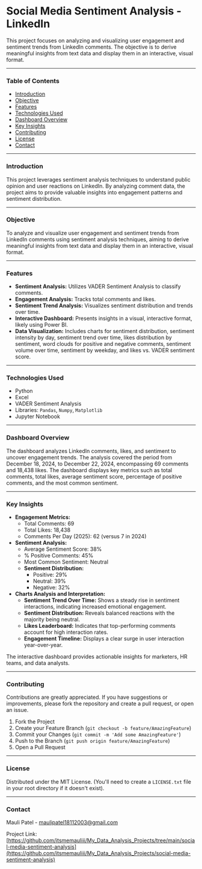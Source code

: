 # Social Media Sentiment Analysis - LinkedIn

This project focuses on analyzing and visualizing user engagement and sentiment trends from LinkedIn comments. The objective is to derive meaningful insights from text data and display them in an interactive, visual format.

-----

### Table of Contents

  * [Introduction](https://www.google.com/search?q=%23introduction)
  * [Objective](https://www.google.com/search?q=%23objective)
  * [Features](https://www.google.com/search?q=%23features)
  * [Technologies Used](https://www.google.com/search?q=%23technologies-used)
  * [Dashboard Overview](https://www.google.com/search?q=%23dashboard-overview)
  * [Key Insights](https://www.google.com/search?q=%23key-insights)
  * [Contributing](https://www.google.com/search?q=%23contributing)
  * [License](https://www.google.com/search?q=%23license)
  * [Contact](https://www.google.com/search?q=%23contact)

-----

### Introduction

This project leverages sentiment analysis techniques to understand public opinion and user reactions on LinkedIn. By analyzing comment data, the project aims to provide valuable insights into engagement patterns and sentiment distribution.

-----

### Objective

To analyze and visualize user engagement and sentiment trends from LinkedIn comments using sentiment analysis techniques, aiming to derive meaningful insights from text data and display them in an interactive, visual format.

-----

### Features

  * **Sentiment Analysis:** Utilizes VADER Sentiment Analysis to classify comments.
  * **Engagement Analysis:** Tracks total comments and likes.
  * **Sentiment Trend Analysis:** Visualizes sentiment distribution and trends over time.
  * **Interactive Dashboard:** Presents insights in a visual, interactive format, likely using Power BI.
  * **Data Visualization:** Includes charts for sentiment distribution, sentiment intensity by day, sentiment trend over time, likes distribution by sentiment, word clouds for positive and negative comments, sentiment volume over time, sentiment by weekday, and likes vs. VADER sentiment score.

-----

### Technologies Used

  * Python
  * Excel
  * VADER Sentiment Analysis
  * Libraries: `Pandas`, `Numpy`, `Matplotlib`
  * Jupyter Notebook

-----

### Dashboard Overview

The dashboard analyzes LinkedIn comments, likes, and sentiment to uncover engagement trends. The analysis covered the period from December 18, 2024, to December 22, 2024, encompassing 69 comments and 18,438 likes. The dashboard displays key metrics such as total comments, total likes, average sentiment score, percentage of positive comments, and the most common sentiment.

-----

### Key Insights

  * **Engagement Metrics:**
      * Total Comments: 69
      * Total Likes: 18,438
      * Comments Per Day (2025): 62 (versus 7 in 2024)
  * **Sentiment Analysis:**
      * Average Sentiment Score: 38%
      * % Positive Comments: 45%
      * Most Common Sentiment: Neutral
      * **Sentiment Distribution:**
          * Positive: 29%
          * Neutral: 39%
          * Negative: 32%
  * **Charts Analysis and Interpretation:**
      * **Sentiment Trend Over Time:** Shows a steady rise in sentiment interactions, indicating increased emotional engagement.
      * **Sentiment Distribution:** Reveals balanced reactions with the majority being neutral.
      * **Likes Leaderboard:** Indicates that top-performing comments account for high interaction rates.
      * **Engagement Timeline:** Displays a clear surge in user interaction year-over-year.

The interactive dashboard provides actionable insights for marketers, HR teams, and data analysts.

-----

### Contributing

Contributions are greatly appreciated. If you have suggestions or improvements, please fork the repository and create a pull request, or open an issue.

1.  Fork the Project
2.  Create your Feature Branch (`git checkout -b feature/AmazingFeature`)
3.  Commit your Changes (`git commit -m 'Add some AmazingFeature'`)
4.  Push to the Branch (`git push origin feature/AmazingFeature`)
5.  Open a Pull Request

-----

### License

Distributed under the MIT License. (You'll need to create a `LICENSE.txt` file in your root directory if it doesn't exist).

-----

### Contact

Mauli Patel - maulipatel18112003@gmail.com

Project Link: [https://github.com/itsmemauliii/My_Data_Analysis_Projects/tree/main/social-media-sentiment-analysis](https://github.com/itsmemauliii/My_Data_Analysis_Projects/social-media-sentiment-analysis)
